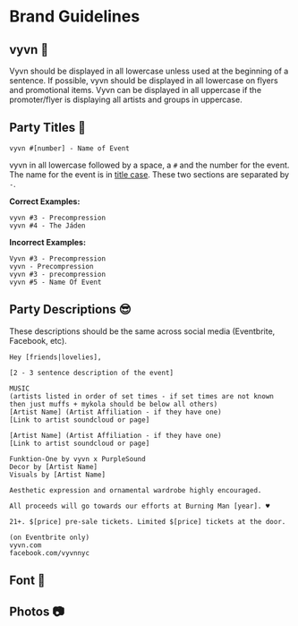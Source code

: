 # Brand Guidelines 

## vyvn :100:
Vyvn should be displayed in all lowercase unless used at the beginning of a sentence. If possible, vyvn should be displayed in all lowercase on flyers and promotional items. Vyvn can be displayed in all uppercase if the promoter/flyer is displaying all artists and groups in uppercase.

## Party Titles :tada:
```
vyvn #[number] - Name of Event
```
vyvn in all lowercase followed by a space, a `#` and the number for the event. The name for the event is in [title case](http://grammar-monster.com/lessons/capital_letters_title_case.htm). These two sections are separated by ` - `.

**Correct Examples:**
```
vyvn #3 - Precompression
vyvn #4 - The Jáden
```
        
**Incorrect Examples:**
```
Vyvn #3 - Precompression
vyvn - Precompression
vyvn #3 - precompression
vyvn #5 - Name Of Event
```

## Party Descriptions :sunglasses:
These descriptions should be the same across social media (Eventbrite, Facebook, etc).

```
Hey [friends|lovelies],

[2 - 3 sentence description of the event]

MUSIC
(artists listed in order of set times - if set times are not known then just muffs + mykola should be below all others)
[Artist Name] (Artist Affiliation - if they have one)
[Link to artist soundcloud or page]

[Artist Name] (Artist Affiliation - if they have one)
[Link to artist soundcloud or page]

Funktion-One by vyvn x PurpleSound
Decor by [Artist Name]
Visuals by [Artist Name]

Aesthetic expression and ornamental wardrobe highly encouraged.

All proceeds will go towards our efforts at Burning Man [year]. ♥

21+. $[price] pre-sale tickets. Limited $[price] tickets at the door.

(on Eventbrite only)
vyvn.com
facebook.com/vyvnnyc
```

## Font :page_facing_up:

## Photos :camera:
